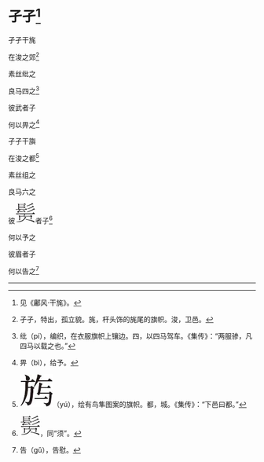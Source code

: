    

# 孑孑[^1]

孑孑干旄

在浚之郊[^2]

素丝纰之

良马四之[^3]

彼武者子

何以畀之[^4]

孑孑干旟

在浚之都[^5]

素丝组之

良马六之

彼![](/木心全集（典藏套装十六册）/images/00110.jpeg)者子[^6]

何以予之

彼眉者子

何以告之[^7]

* * *

[^1]: 见《鄘风·干旄》。
[^2]: 孑孑，特出，孤立貌。旄，杆头饰的旄尾的旗帜。浚，卫邑。
[^3]: 纰（pí），编织，在衣服旗帜上镶边。四，以四马驾车。《集传》：“两服骖，凡四马以载之也。”
[^4]: 畀（bì），给予。
[^5]: ![](/木心全集（典藏套装十六册）/images/00108.jpeg)（yú），绘有鸟隼图案的旗帜。都，城。《集传》：“下邑曰都。”
[^6]: ![](/木心全集（典藏套装十六册）/images/00110.jpeg)，同“须”。
[^7]: 告（gǔ），告慰。